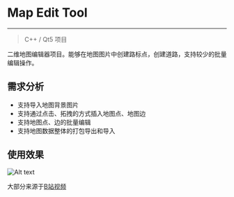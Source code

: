 Map Edit Tool<a name="TOP"></a>
===================
---
> C++ / Qt5 项目

二维地图编辑器项目。能够在地图图片中创建路标点，创建道路，支持较少的批量编辑操作。

## 需求分析
- 支持导入地图背景图片
- 支持通过点击、拓拽的方式插入地图点、地图边
- 支持地图点、边的批量编辑
- 支持地图数据整体的打包导出和导入

## 使用效果

![Alt text](image.png)

 
大部分来源于[B站视频](https://www.bilibili.com/video/BV1kM411K7Jr/?spm_id_from=333.788.recommend_more_video.1&vd_source=e07ba382c7723740f058bd78a2e85fe7)